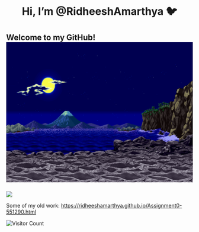 <div align="center">
<h1> Hi, I’m @RidheeshAmarthya 🐦 </h1> 
</div>

<h2> Welcome to my GitHub! <br><img src="https://github.com/RidheeshAmarthya/RidheeshAmarthya/blob/main/wallpaper.gif"></h1>


<!-- ![Ridheesh's github stats](https://github-readme-stats.vercel.app/api?username=RidheeshAmarthya&count_private=true&show_icons=true&theme=dark) -->

<a href="https://github.com/RidheeshAmarthya/github-readme-stats"><img align="center" src="https://github-readme-stats.vercel.app/api/top-langs/?username=RidheeshAmarthya&hide=javascript,css,scsshtml&layout=compact&theme=dark" /></a>

Some of my old work:
https://ridheeshamarthya.github.io/Assignment0-551290.html

![Visitor Count](https://profile-counter.glitch.me/{RidheeshAmarthya}/count.svg) 
